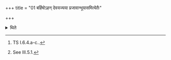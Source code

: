 +++
title = "01 बर्हिषोऽहन् देवयज्यया प्रजावान्भूयासमित्येतैः"

+++

<details><summary>थिते</summary>

1. With each one of the (formulae in sequence beginning with) barhiṣohaṁ devayajyayā...[^1] (the sacrificer addresses) the Anuyājas (after-offerings) after each one of them is offered.[^2]  

[^1]: TS I.6.4.a-c..  

[^2]: See III.5.1.
</details>
